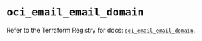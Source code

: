 # `oci_email_email_domain`

Refer to the Terraform Registry for docs: [`oci_email_email_domain`](https://registry.terraform.io/providers/oracle/oci/7.19.0/docs/resources/email_email_domain).
